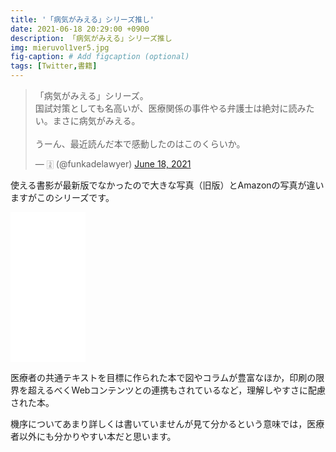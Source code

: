 ```yaml
---
title: '「病気がみえる」シリーズ推し'
date: 2021-06-18 20:29:00 +0900
description: 「病気がみえる」シリーズ推し
img: mieruvol1ver5.jpg
fig-caption: # Add figcaption (optional)
tags: [Twitter,書籍]
---
```


<blockquote class="twitter-tweet"><p lang="ja" dir="ltr">「病気がみえる」シリーズ。<br>国試対策としても名高いが、医療関係の事件やる弁護士は絶対に読みたい。まさに病気がみえる。<br><br>うーん、最近読んだ本で感動したのはこのくらいか。</p>&mdash; 🀍 (@funkadelawyer) <a href="https://twitter.com/funkadelawyer/status/1405850158949040129?ref_src=twsrc%5Etfw">June 18, 2021</a></blockquote> <script async src="https://platform.twitter.com/widgets.js" charset="utf-8"></script>

使える書影が最新版でなかったので大きな写真（旧版）とAmazonの写真が違いますがこのシリーズです。

<iframe style="width:120px;height:240px;" marginwidth="0" marginheight="0" scrolling="no" frameborder="0" src="//rcm-fe.amazon-adsystem.com/e/cm?lt1=_blank&bc1=000000&IS2=1&bg1=FFFFFF&fc1=000000&lc1=0000FF&t=grb-22&language=ja_JP&o=9&p=8&l=as4&m=amazon&f=ifr&ref=as_ss_li_til&asins=4896327926&linkId=3d94337a5ef6e549861937224d71afd4"></iframe>

医療者の共通テキストを目標に作られた本で図やコラムが豊富なほか，印刷の限界を超えるべくWebコンテンツとの連携もされているなど，理解しやすさに配慮された本。

機序についてあまり詳しくは書いていませんが見て分かるという意味では，医療者以外にも分かりやすい本だと思います。